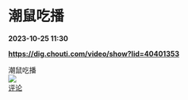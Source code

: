 # 潮鼠吃播

**2023-10-25 11:30**

**https://dig.chouti.com/video/show?lid=40401353**

潮鼠吃播  
![](https://img3.chouti.com/CHOUTI_20231025/8679721B85994125AF0292F528ED2DC7_W480H854.jpg)  
[评论](https://m.chouti.com/link/40401353)